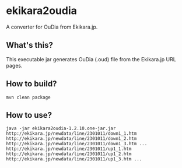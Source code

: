 # ekikara2oudia
A converter for OuDia from Ekikara.jp.

## What's this?
This executable jar generates OuDia (.oud) file from the Ekikara.jp URL pages.

## How to build?
```
mvn clean package
```

## How to use?
```
java -jar ekikara2oudia-1.2.10.one-jar.jar http://ekikara.jp/newdata/line/2301011/down1_1.htm http://ekikara.jp/newdata/line/2301011/down1_2.htm http://ekikara.jp/newdata/line/2301011/down1_3.htm ... http://ekikara.jp/newdata/line/2301011/up1_1.htm http://ekikara.jp/newdata/line/2301011/up1_2.htm http://ekikara.jp/newdata/line/2301011/up1_3.htm ...
```